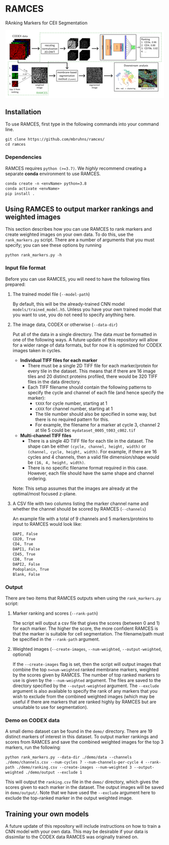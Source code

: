 # RAMCES

RAnking Markers for CEll Segmentation

![RAMCES Figure](ramces_fig.png)

## Installation

[//]: # (instructions, typical install time)

To use RAMCES, first type in the following commands into your command line.

```
git clone https://github.com/mbruhns/ramces/
cd ramces
```

### Dependencies

RAMCES requires `python (>=3.7)`. We *highly* recommend creating a separate **conda** environment to use RAMCES.

```
conda create -n <envName> python=3.8
conda activate <envName> 
pip install .
```

## Using RAMCES to output marker rankings and weighted images

This section describes how you can use RAMCES to rank markers and create weighted images on your own data. To do this, use the `rank_markers.py` script. There are a number of arguments that you must specify; you can see these options by running

```
python rank_markers.py -h
```

### Input file format

Before you can use RAMCES, you will need to have the following files prepared:

1. The trained model file (`--model-path`)
    
    By default, this will be the already-trained CNN model `models/trained_model.h5`. Unless you have your own trained model that you want to use, you do not need to specify anything here.

2. The image data, CODEX or otherwise (`--data-dir`)

    Put all of the data in a single directory. The data *must* be formatted in one of the following ways. A future update of this repository will allow for a wider range of data formats, but for now it is optimized for CODEX images taken in cycles.
    
    * **Individual TIFF files for each marker**
        - There must be a single 2D TIFF file for each marker/protein for every tile in the dataset. This means that if there are 16 image tiles and 20 distinct proteins profiled, there would be 320 TIFF files in the data directory.
        - Each TIFF filename should contain the following patterns to specify the cycle and channel of each file (and hence specify the marker):
            - `tXXX` for cycle number, starting at 1
            - `cXXX` for channel number, starting at 1
            - The tile number should also be specified in some way, but there is no required pattern for this.
            - For example, the filename for a marker at cycle 3, channel 2 at tile 5 could be: `mydataset_0005_t003_c002.tif`
    * **Multi-channel TIFF files**
        - There is a single 4D TIFF file for each tile in the dataset. The shape can be either `(cycle, channel, height, width)` or `(channel, cycle, height, width)`. For example, if there are 16 cycles and 4 channels, then a valid file dimension/shape would be `(16, 4, height, width)`. 
        - There is no specific filename format required in this case. However, each file should have the same shape and channel ordering.

    Note: This setup assumes that the images are already at the optimal/most focused z-plane.

3. A CSV file with two columns listing the marker channel name and whether the channel should be scored by RAMCES (`--channels`)

    An example file with a total of 9 channels and 5 markers/proteins to input to RAMCES would look like:

    ```
    DAPI, False
    CD20, True
    CD4, True
    DAPI1, False
    CD45, True
    CD8, True
    DAPI2, False
    Podoplanin, True
    Blank, False
    ```

### Output

There are two items that RAMCES outputs when using the `rank_markers.py` script:

1. Marker ranking and scores (`--rank-path`)
    
    The script will output a csv file that gives the scores (between 0 and 1) for each marker. The higher the score, the more confident RAMCES is that the marker is suitable for cell segmentation. The filename/path must be specified in the `--rank-path` argument.

2. Weighted images (`--create-images`, `--num-weighted`, `--output-weighted`, optional)

    If the `--create-images` flag is set, then the script will output images that combine the top `n=num-weighted` ranked membrane markers, weighted by the scores given by RAMCES. The number of top ranked markers to use is given by the `--num-weighted` argument. The files are saved to the directory specified by the `--output-weighted` argument. The `--exclude` argument is also available to specify the rank of any markers that you wish to exclude from the combined weighted images (which may be useful if there are markers that are ranked highly by RAMCES but are unsuitable to use for segmentation).

### Demo on CODEX data

[//]: # (instructions, expected output, expected run time for demo)

A small demo dataset can be found in the `demo/` directory. There are 19 distinct markers of interest in this dataset. To output marker rankings and scores from RAMCES and save the combined weighted images for the top 3 markers, run the following:

```
python rank_markers.py --data-dir ./demo/data --channels ./demo/channels.csv --num-cycles 7 --num-channels-per-cycle 4 --rank-path ./demo/ranking.csv --create-images --num-weighted 3 --output-weighted ./demo/output --exclude 1
```

This will output the `ranking.csv` file in the `demo/` directory, which gives the scores given to each marker in the dataset. The output images will be saved in `demo/output/`. Note that we have used the `--exclude` argument here to exclude the top-ranked marker in the output weighted image.

## Training your own models

A future update of this repository will include instructions on how to train a CNN model with your own data. This may be desirable if your data is dissimilar to the CODEX data RAMCES was originally trained on.

[//]: # (### Required input files)

